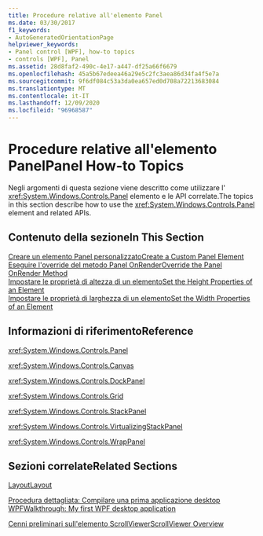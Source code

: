 ```yaml
---
title: Procedure relative all'elemento Panel
ms.date: 03/30/2017
f1_keywords:
- AutoGeneratedOrientationPage
helpviewer_keywords:
- Panel control [WPF], how-to topics
- controls [WPF], Panel
ms.assetid: 28d8faf2-490c-4e17-a447-df25a66f6679
ms.openlocfilehash: 45a5b67edeea46a29e5c2fc3aea86d34fa4f5e7a
ms.sourcegitcommit: 9f6df084c53a3da0ea657ed0d708a72213683084
ms.translationtype: MT
ms.contentlocale: it-IT
ms.lasthandoff: 12/09/2020
ms.locfileid: "96968587"
---
```

# <a name="panel-how-to-topics"></a><span data-ttu-id="443f0-102">Procedure relative all'elemento Panel</span><span class="sxs-lookup"><span data-stu-id="443f0-102">Panel How-to Topics</span></span>
<span data-ttu-id="443f0-103">Negli argomenti di questa sezione viene descritto come utilizzare l' <xref:System.Windows.Controls.Panel> elemento e le API correlate.</span><span class="sxs-lookup"><span data-stu-id="443f0-103">The topics in this section describe how to use the <xref:System.Windows.Controls.Panel> element and related APIs.</span></span>  
  
## <a name="in-this-section"></a><span data-ttu-id="443f0-104">Contenuto della sezione</span><span class="sxs-lookup"><span data-stu-id="443f0-104">In This Section</span></span>  
 [<span data-ttu-id="443f0-105">Creare un elemento Panel personalizzato</span><span class="sxs-lookup"><span data-stu-id="443f0-105">Create a Custom Panel Element</span></span>](how-to-create-a-custom-panel-element.md)  
 [<span data-ttu-id="443f0-106">Eseguire l'override del metodo Panel OnRender</span><span class="sxs-lookup"><span data-stu-id="443f0-106">Override the Panel OnRender Method</span></span>](how-to-override-the-panel-onrender-method.md)  
 [<span data-ttu-id="443f0-107">Impostare le proprietà di altezza di un elemento</span><span class="sxs-lookup"><span data-stu-id="443f0-107">Set the Height Properties of an Element</span></span>](how-to-set-the-height-properties-of-an-element.md)  
 [<span data-ttu-id="443f0-108">Impostare le proprietà di larghezza di un elemento</span><span class="sxs-lookup"><span data-stu-id="443f0-108">Set the Width Properties of an Element</span></span>](how-to-set-the-width-properties-of-an-element.md)  
  
## <a name="reference"></a><span data-ttu-id="443f0-109">Informazioni di riferimento</span><span class="sxs-lookup"><span data-stu-id="443f0-109">Reference</span></span>  
 <xref:System.Windows.Controls.Panel>  
  
 <xref:System.Windows.Controls.Canvas>  
  
 <xref:System.Windows.Controls.DockPanel>  
  
 <xref:System.Windows.Controls.Grid>  
  
 <xref:System.Windows.Controls.StackPanel>  
  
 <xref:System.Windows.Controls.VirtualizingStackPanel>  
  
 <xref:System.Windows.Controls.WrapPanel>  
  
## <a name="related-sections"></a><span data-ttu-id="443f0-110">Sezioni correlate</span><span class="sxs-lookup"><span data-stu-id="443f0-110">Related Sections</span></span>  
 [<span data-ttu-id="443f0-111">Layout</span><span class="sxs-lookup"><span data-stu-id="443f0-111">Layout</span></span>](../advanced/layout.md)  
  
 [<span data-ttu-id="443f0-112">Procedura dettagliata: Compilare una prima applicazione desktop WPF</span><span class="sxs-lookup"><span data-stu-id="443f0-112">Walkthrough: My first WPF desktop application</span></span>](../getting-started/walkthrough-my-first-wpf-desktop-application.md)  
  
 [<span data-ttu-id="443f0-113">Cenni preliminari sull'elemento ScrollViewer</span><span class="sxs-lookup"><span data-stu-id="443f0-113">ScrollViewer Overview</span></span>](scrollviewer-overview.md)
